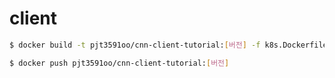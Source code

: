 # client

```bash
$ docker build -t pjt3591oo/cnn-client-tutorial:[버전] -f k8s.Dockerfile .
```

```bash
$ docker push pjt3591oo/cnn-client-tutorial:[버전]
```